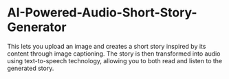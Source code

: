 # AI-Powered-Audio-Short-Story-Generator
This lets you upload an image and creates a short story inspired by its content through image captioning. The story is then transformed into audio using text-to-speech technology, allowing you to both read and listen to the generated story.
